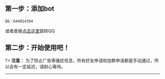 ## 第一步：添加bot

`QQ：644014394`

或者直接[点击这里](https://ti.qq.com/open_qq/index2.html?url=mqqapi%3a%2f%2fuserprofile%2ffriend_profile_card%3fsrc_type%3dweb%26version%3d1.0%26source%3d2%26uin%3d644014394)跳转QQ

## 第二步：开始使用吧！

?> **注意：** 为了防止广告等骚扰信息，所有好友申请和加群申请都是手动通过，所以会有一定延迟，请耐心等待。

---

